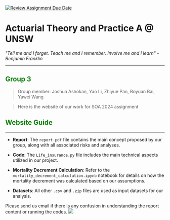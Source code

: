 [![Review Assignment Due Date](https://classroom.github.com/assets/deadline-readme-button-24ddc0f5d75046c5622901739e7c5dd533143b0c8e959d652212380cedb1ea36.svg)](https://classroom.github.com/a/biNKOeX_)
# Actuarial Theory and Practice A @ UNSW 

_"Tell me and I forget. Teach me and I remember. Involve me and I learn" - Benjamin Franklin_

---

## <span style="color:green">Group 3</span>

>Group member: Joshua Ashokan, Yao Li, Zhiyue Pan, Boyuan Bai, Yawei Wang

>Here is the website of our work for SOA 2024 assignment



## <span style="color:green">Website Guide</span>
---

- **Report**: The `report.pdf` file contains the main concept proposed by our group, along with all associated risks and analyses.

- **Code**: The `Life_insurance.py` file includes the main technical aspects utilized in our project.

- **Mortality Decrement Calculation**: Refer to the `mortality_decrement_calculation.ipynb` notebook for details on how the mortality decrement was calculated based on our assumptions.

- **Datasets**: All other `.csv` and `.zip` files are used as input datasets for our analysis.

Please send us email if there is any confusion in understanding the report content or running the codes.
![](Actuarial.gif)
